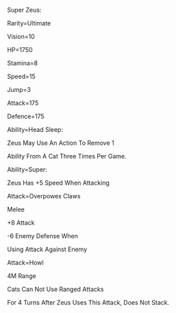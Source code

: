 Super Zeus:

Rarity=Ultimate

Vision=10

HP=1750

Stamina=8

Speed=15

Jump=3

Attack=175

Defence=175

Ability=Head Sleep:

Zeus May Use An Action To Remove 1

Ability From A Cat Three Times Per Game.

Ability=Super:

Zeus Has +5 Speed When Attacking

Attack=Overpowex Claws

Melee

+8 Attack

-6 Enemy Defense When

Using Attack Against Enemy

Attack=Howl

4M Range

Cats Can Not Use Ranged Attacks

For 4 Turns After Zeus Uses This Attack, Does Not Stack.
